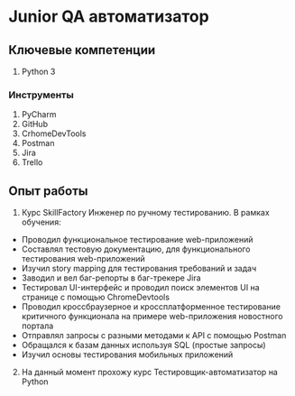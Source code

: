 # Junior QA автоматизатор

## Ключевые компетенции
1. Python 3

### Инструменты
1. PyCharm
2. GitHub
3. CrhomeDevTools
4. Postman
5. Jira
6. Trello

## Опыт работы 
1. Курс SkillFactory Инженер по ручному тестированию.
 В рамках обучения:
- Проводил функциональное тестирование web-приложений
- Составлял тестовую документацию, для функционального тестирования web-приложений
- Изучил story mapping для тестирования требований и задач
- Заводил и вел баг-репорты в баг-трекере Jira
- Тестировал UI-интерфейс и проводил поиск элементов UI на странице с помощью ChromeDevtools
- Проводил кроссбраузерное и кроссплатформенное тестирование критичного функционала на примере web-приложения новостного портала
- Отправлял запросы с разными методами к API с помощью Postman
- Обращался к базам данных используя SQL (простые запросы)
- Изучил основы тестирования мобильных приложений

2. На данный момент прохожу курс Тестировщик-автоматизатор на Python
